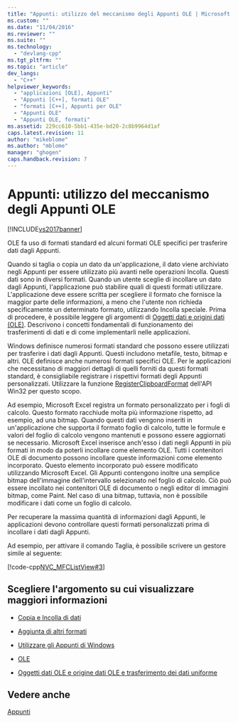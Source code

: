```yaml
---
title: "Appunti: utilizzo del meccanismo degli Appunti OLE | Microsoft Docs"
ms.custom: ""
ms.date: "11/04/2016"
ms.reviewer: ""
ms.suite: ""
ms.technology: 
  - "devlang-cpp"
ms.tgt_pltfrm: ""
ms.topic: "article"
dev_langs: 
  - "C++"
helpviewer_keywords: 
  - "applicazioni [OLE], Appunti"
  - "Appunti [C++], formati OLE"
  - "formati [C++], Appunti per OLE"
  - "Appunti OLE"
  - "Appunti OLE, formati"
ms.assetid: 229cc610-5bb1-435e-bd20-2c8b9964d1af
caps.latest.revision: 11
author: "mikeblome"
ms.author: "mblome"
manager: "ghogen"
caps.handback.revision: 7
---
```

# Appunti: utilizzo del meccanismo degli Appunti OLE
[!INCLUDE[vs2017banner](../assembler/inline/includes/vs2017banner.md)]

OLE fa uso di formati standard ed alcuni formati OLE specifici per trasferire dati dagli Appunti.  
  
 Quando si taglia o copia un dato da un'applicazione, il dato viene archiviato negli Appunti per essere utilizzato più avanti nelle operazioni Incolla.  Questi dati sono in diversi formati.  Quando un utente sceglie di incollare un dato dagli Appunti, l'applicazione può stabilire quali di questi formati utilizzare.  L'applicazione deve essere scritta per scegliere il formato che fornisce la maggior parte delle informazioni, a meno che l'utente non richieda specificamente un determinato formato, utilizzando Incolla speciale.  Prima di procedere, è possibile leggere gli argomenti di [Oggetti dati e origini dati \(OLE\)](../mfc/data-objects-and-data-sources-ole.md).  Descrivono i concetti fondamentali di funzionamento dei trasferimenti di dati e di come implementarli nelle applicazioni.  
  
 Windows definisce numerosi formati standard che possono essere utilizzati per trasferire i dati dagli Appunti.  Questi includono metafile, testo, bitmap e altri.  OLE definisce anche numerosi formati specifici OLE.  Per le applicazioni che necessitano di maggiori dettagli di quelli forniti da questi formati standard, è consigliabile registrare i rispettivi formati degli Appunti personalizzati.  Utilizzare la funzione [RegisterClipboardFormat](http://msdn.microsoft.com/library/windows/desktop/ms649049) dell'API Win32 per questo scopo.  
  
 Ad esempio, Microsoft Excel registra un formato personalizzato per i fogli di calcolo.  Questo formato racchiude molta più informazione rispetto, ad esempio, ad una bitmap.  Quando questi dati vengono inseriti in un'applicazione che supporta il formato foglio di calcolo, tutte le formule e valori del foglio di calcolo vengono mantenuti e possono essere aggiornati se necessario.  Microsoft Excel inserisce anch'esso i dati negli Appunti in più formati in modo da poterli incollare come elemento OLE.  Tutti i contenitori OLE di documento possono incollare queste informazioni come elemento incorporato.  Questo elemento incorporato può essere modificato utilizzando Microsoft Excel.  Gli Appunti contengono inoltre una semplice bitmap dell'immagine dell'intervallo selezionato nel foglio di calcolo.  Ciò può essere incollato nei contenitori OLE di documento o negli editor di immagini bitmap, come Paint.  Nel caso di una bitmap, tuttavia, non è possibile modificare i dati come un foglio di calcolo.  
  
 Per recuperare la massima quantità di informazioni dagli Appunti, le applicazioni devono controllare questi formati personalizzati prima di incollare i dati dagli Appunti.  
  
 Ad esempio, per attivare il comando Taglia, è possibile scrivere un gestore simile al seguente:  
  
 [!code-cpp[NVC_MFCListView#3](../mfc/codesnippet/CPP/clipboard-using-the-ole-clipboard-mechanism_1.cpp)]  
  
## Scegliere l'argomento su cui visualizzare maggiori informazioni  
  
-   [Copia e Incolla di dati](../mfc/clipboard-copying-and-pasting-data.md)  
  
-   [Aggiunta di altri formati](../mfc/clipboard-adding-other-formats.md)  
  
-   [Utilizzare gli Appunti di Windows](../mfc/clipboard-using-the-windows-clipboard.md)  
  
-   [OLE](../mfc/ole-background.md)  
  
-   [Oggetti dati OLE e origine dati OLE e trasferimento dei dati uniforme](../mfc/data-objects-and-data-sources-ole.md)  
  
## Vedere anche  
 [Appunti](../mfc/clipboard.md)